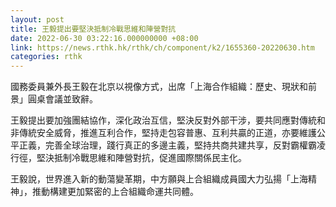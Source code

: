 ```yaml
---
layout: post
title: 王毅提出要堅決抵制冷戰思維和陣營對抗
date: 2022-06-30 03:22:16.000000000 +08:00
link: https://news.rthk.hk/rthk/ch/component/k2/1655360-20220630.htm
categories: rthk
---
```


國務委員兼外長王毅在北京以視像方式，出席「上海合作組織：歷史、現狀和前景」圓桌會議並致辭。

王毅提出要加強團結協作，深化政治互信，堅決反對外部干涉，要共同應對傳統和非傳統安全威脅，推進互利合作，堅持走包容普惠、互利共贏的正道，亦要維護公平正義，完善全球治理，踐行真正的多邊主義，堅持共商共建共享，反對霸權霸凌行徑，堅決抵制冷戰思維和陣營對抗，促進國際關係民主化。

王毅說，世界進入新的動蕩變革期，中方願與上合組織成員國大力弘揚「上海精神」，推動構建更加緊密的上合組織命運共同體。
